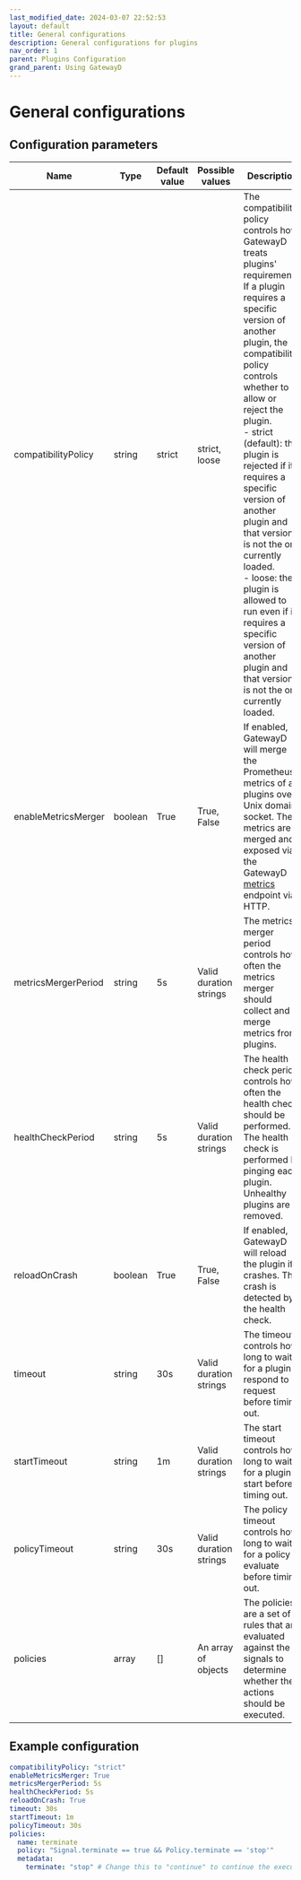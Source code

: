 ```yaml
---
last_modified_date: 2024-03-07 22:52:53
layout: default
title: General configurations
description: General configurations for plugins
nav_order: 1
parent: Plugins Configuration
grand_parent: Using GatewayD
---
```


# General configurations

## Configuration parameters

| Name                | Type    | Default value | Possible values        | Description                                                                                                                                                                                                                                                                                                                                                                                                                                                                                                                |
| ------------------- | ------- | ------------- | ---------------------- | -------------------------------------------------------------------------------------------------------------------------------------------------------------------------------------------------------------------------------------------------------------------------------------------------------------------------------------------------------------------------------------------------------------------------------------------------------------------------------------------------------------------------- |
| compatibilityPolicy | string  | strict        | strict, loose          | The compatibility policy controls how GatewayD treats plugins' requirements. If a plugin requires a specific version of another plugin, the compatibility policy controls whether to allow or reject the plugin.<br/>- strict (default): the plugin is rejected if it requires a specific version of another plugin and that version is not the one currently loaded.<br/>- loose: the plugin is allowed to run even if it requires a specific version of another plugin and that version is not the one currently loaded. |
| enableMetricsMerger | boolean | True          | True, False            | If enabled, GatewayD will merge the Prometheus metrics of all plugins over Unix domain socket. The metrics are merged and exposed via the GatewayD [metrics](/global-configuration/metrics) endpoint via HTTP.                                                                                                                                                                                                                                                                                                             |
| metricsMergerPeriod | string  | 5s            | Valid duration strings | The metrics merger period controls how often the metrics merger should collect and merge metrics from plugins.                                                                                                                                                                                                                                                                                                                                                                                                             |
| healthCheckPeriod   | string  | 5s            | Valid duration strings | The health check period controls how often the health check should be performed. The health check is performed by pinging each plugin. Unhealthy plugins are removed.                                                                                                                                                                                                                                                                                                                                                      |
| reloadOnCrash       | boolean | True          | True, False            | If enabled, GatewayD will reload the plugin if it crashes. The crash is detected by the health check.                                                                                                                                                                                                                                                                                                                                                                                                                      |
| timeout             | string  | 30s           | Valid duration strings | The timeout controls how long to wait for a plugin to respond to a request before timing out.                                                                                                                                                                                                                                                                                                                                                                                                                              |
| startTimeout        | string  | 1m            | Valid duration strings | The start timeout controls how long to wait for a plugin to start before timing out.                                                                                                                                                                                                                                                                                                                                                                                                                                       |
| policyTimeout       | string  | 30s           | Valid duration strings | The policy timeout controls how long to wait for a policy to evaluate before timing out.                                                                                                                                                                                                                                                                                                                                                                                                                                   |
| policies            | array   | []            | An array of objects    | The policies are a set of rules that are evaluated against the signals to determine whether the actions should be executed.                                                                                                                                                                                                                                                                                                                                                                                                |

## Example configuration

```yaml
compatibilityPolicy: "strict"
enableMetricsMerger: True
metricsMergerPeriod: 5s
healthCheckPeriod: 5s
reloadOnCrash: True
timeout: 30s
startTimeout: 1m
policyTimeout: 30s
policies:
  name: terminate
  policy: "Signal.terminate == true && Policy.terminate == 'stop'"
  metadata:
    terminate: "stop" # Change this to "continue" to continue the execution
```
